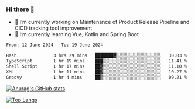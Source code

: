 ### Hi there 👋

- 🔭 I’m currently working on Maintenance of Product Release Pipeline and CICD tracking tool improvement
- 🌱 I’m currently learning Vue, Kotlin and Spring Boot

<!--START_SECTION:waka-->

```txt
From: 12 June 2024 - To: 19 June 2024

Bash              3 hrs 29 mins   ███████▓░░░░░░░░░░░░░░░░░   30.03 %
TypeScript        1 hr 19 mins    ███░░░░░░░░░░░░░░░░░░░░░░   11.41 %
Shell Script      1 hr 17 mins    ██▓░░░░░░░░░░░░░░░░░░░░░░   11.10 %
XML               1 hr 11 mins    ██▓░░░░░░░░░░░░░░░░░░░░░░   10.27 %
Groovy            1 hr 4 mins     ██▒░░░░░░░░░░░░░░░░░░░░░░   09.21 %
```

<!--END_SECTION:waka-->

[![Anurag's GitHub stats](https://github-readme-stats.vercel.app/api?username=yunhao981&show_icons=true&theme=solarized-dark)](https://github.com/anuraghazra/github-readme-stats)

[![Top Langs](https://github-readme-stats.vercel.app/api/top-langs/?username=yunhao981&theme=solarized-dark&layout=compact)](https://github.com/anuraghazra/github-readme-stats)

<!--
**yunhao981/yunhao981** is a ✨ _special_ ✨ repository because its `README.md` (this file) appears on your GitHub profile.

Here are some ideas to get you started:

- 🔭 I’m currently working on Maintenance of Release Pipeline and CICD tracking tool improvement
- 🌱 I’m currently learning Vue, Kotlin and Spring Boot
- 👯 I’m looking to collaborate on ...
- 🤔 I’m looking for help with ...
- 💬 Ask me about ...
- 📫 How to reach me: ...
- 😄 Pronouns: ...
- ⚡ Fun fact: ...
-->


